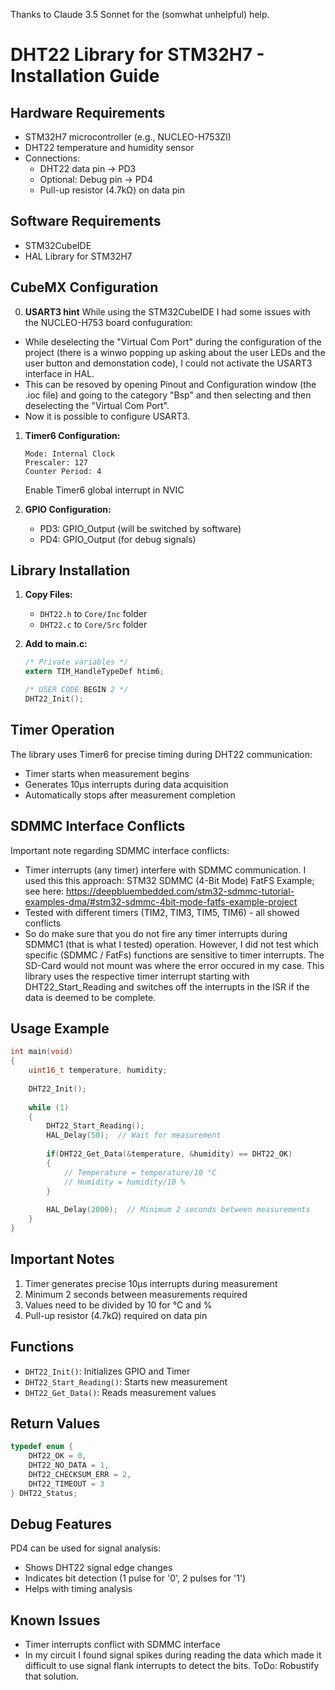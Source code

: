 Thanks to Claude 3.5 Sonnet for the (somwhat unhelpful) help.

# DHT22 Library for STM32H7 - Installation Guide

## Hardware Requirements
- STM32H7 microcontroller (e.g., NUCLEO-H753ZI)
- DHT22 temperature and humidity sensor
- Connections:
  - DHT22 data pin → PD3
  - Optional: Debug pin → PD4
  - Pull-up resistor (4.7kΩ) on data pin

## Software Requirements
- STM32CubeIDE
- HAL Library for STM32H7

## CubeMX Configuration

0. **USART3 hint**
While using the STM32CubeIDE I had some issues with the NUCLEO-H753 board confuguration:
- While deselecting the "Virtual Com Port" during the configuration of the project (there is a winwo popping up asking about the user LEDs and the user button and demonstation code), I could not activate the USART3 interface in HAL.
- This can be resoved by opening Pinout and Configuration window (the .ioc file) and going to the category "Bsp" and then selecting and then deselecting the "Virtual Com Port".
- Now it is possible to configure USART3.

1. **Timer6 Configuration:**
   ```
   Mode: Internal Clock
   Prescaler: 127
   Counter Period: 4
   ```
   Enable Timer6 global interrupt in NVIC

2. **GPIO Configuration:**
   - PD3: GPIO_Output (will be switched by software)
   - PD4: GPIO_Output (for debug signals)

## Library Installation

1. **Copy Files:**
   - `DHT22.h` to `Core/Inc` folder
   - `DHT22.c` to `Core/Src` folder

2. **Add to main.c:**
   ```c
   /* Private variables */
   extern TIM_HandleTypeDef htim6;

   /* USER CODE BEGIN 2 */
   DHT22_Init();
   ```

## Timer Operation

The library uses Timer6 for precise timing during DHT22 communication:
- Timer starts when measurement begins
- Generates 10µs interrupts during data acquisition
- Automatically stops after measurement completion

## SDMMC Interface Conflicts

Important note regarding SDMMC interface conflicts:
- Timer interrupts (any timer) interfere with SDMMC communication. I used this this approach: STM32 SDMMC (4-Bit Mode) FatFS Example; see here:
https://deepbluembedded.com/stm32-sdmmc-tutorial-examples-dma/#stm32-sdmmc-4bit-mode-fatfs-example-project
- Tested with different timers (TIM2, TIM3, TIM5, TIM6) - all showed conflicts
- So do make sure that you do not fire any timer interrupts during SDMMC1 (that is what I tested) operation. However, I did not test which specific (SDMMC / FatFs) functions are sensitive to timer interrupts. The SD-Card would not mount was where the error occured in my case. This library uses the respective timer interrupt starting with DHT22_Start_Reading and switches off the interrupts in the ISR if the data is deemed to be complete.

## Usage Example

```c
int main(void)
{
    uint16_t temperature, humidity;
    
    DHT22_Init();
    
    while (1)
    {
        DHT22_Start_Reading();
        HAL_Delay(50);  // Wait for measurement
        
        if(DHT22_Get_Data(&temperature, &humidity) == DHT22_OK)
        {
            // Temperature = temperature/10 °C
            // Humidity = humidity/10 %
        }
        
        HAL_Delay(2000);  // Minimum 2 seconds between measurements
    }
}
```

## Important Notes

1. Timer generates precise 10µs interrupts during measurement
2. Minimum 2 seconds between measurements required
3. Values need to be divided by 10 for °C and %
4. Pull-up resistor (4.7kΩ) required on data pin

## Functions

- `DHT22_Init()`: Initializes GPIO and Timer
- `DHT22_Start_Reading()`: Starts new measurement
- `DHT22_Get_Data()`: Reads measurement values

## Return Values

```c
typedef enum {
    DHT22_OK = 0,
    DHT22_NO_DATA = 1,
    DHT22_CHECKSUM_ERR = 2,
    DHT22_TIMEOUT = 3
} DHT22_Status;
```

## Debug Features
PD4 can be used for signal analysis:
- Shows DHT22 signal edge changes
- Indicates bit detection (1 pulse for '0', 2 pulses for '1')
- Helps with timing analysis

## Known Issues
- Timer interrupts conflict with SDMMC interface
- In my circuit I found signal spikes during reading the data which made it difficult to use signal flank interrupts to detect the bits. ToDo: Robustify that solution.
